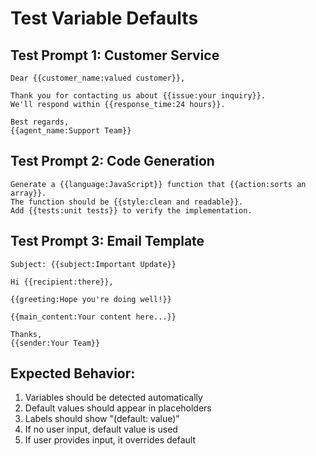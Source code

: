 # Test Variable Defaults

## Test Prompt 1: Customer Service
```
Dear {{customer_name:valued customer}},

Thank you for contacting us about {{issue:your inquiry}}.
We'll respond within {{response_time:24 hours}}.

Best regards,
{{agent_name:Support Team}}
```

## Test Prompt 2: Code Generation
```
Generate a {{language:JavaScript}} function that {{action:sorts an array}}.
The function should be {{style:clean and readable}}.
Add {{tests:unit tests}} to verify the implementation.
```

## Test Prompt 3: Email Template
```
Subject: {{subject:Important Update}}

Hi {{recipient:there}},

{{greeting:Hope you're doing well!}}

{{main_content:Your content here...}}

Thanks,
{{sender:Your Team}}
```

## Expected Behavior:
1. Variables should be detected automatically
2. Default values should appear in placeholders
3. Labels should show "(default: value)"
4. If no user input, default value is used
5. If user provides input, it overrides default